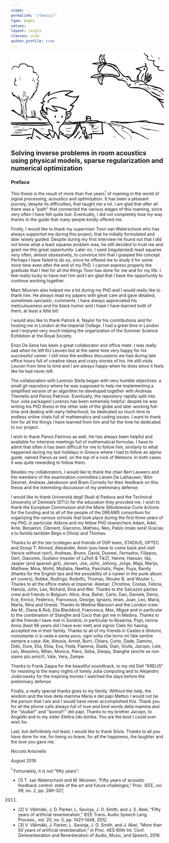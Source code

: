 ```yaml
---
scope:
permalink: "/thesis/"
type: pages
values:
layout: single
classes: wide
author_profile: true
---
```


![](/assets/images/interauralv1.gif)

## Solving inverse problems in room acoustics using physical models, sparse regularization and numerical optimization
### Preface

This thesis is the result of more than five years[<sup>1</sup>](#footnote)
of roaming in the 
world of signal processing, acoustics and optimization. 
It has been a pleasant journey, despite its difficulties,
that taught me a lot. 
I am glad that after all there was a "path" that connected 
the various stages of this roaming, 
since very often I have felt quite lost. 
Eventually, I did not completely lose my way
thanks to the guide that many people kindly offered me.

Firstly, I would like to thank my supervisor Toon van Waterschoot 
who has always supported me during this project,
that he initially formulated and later wisely guided. 
Despite during my first interview he found out that 
I did not know what a least squares problem was, 
he still decided to trust me and grant me this great opportunity. 
Later on, I used (regularized) least squares very often, 
almost obsessively, to convince him that I grasped the concept. 
Perhaps I have failed to do so, since he offered me to 
study it for some more time even after the end of my PhD. 
I cannot express properly the gratitude that I feel 
for all the things Toon has done for me and for my life. 
I feel really lucky to have met him 
and I am glad that I have the opportunity 
to continue working together.

Marc Moonen also helped me a lot during my PhD 
and I would really like to thank him.
He always read my papers with great 
care and gave detailed, sometimes sarcastic, comments.
I have always appreciated
his meticulousness and his black humor 
and I hope I have learned both of them, 
at least a little bit!
 
I would also like to thank Patrick A. Naylor 
for his contributions and 
for hosting me in London at the Imperial College. 
I had a great time in London and I enjoyed very much 
helping the organization of the Summer Science Exhibition 
at the Royal Society. 

Enzo De Sena has been a great collaborator and office mate. 
I was really sad when he left KU Leuven
but at the same time very happy for his successful career.
I still miss the endless discussions we had during late office hours 
full of creative ideas and crazy stories of his. 
He still visits Leuven from time to time 
and I am always happy when he does 
since it feels like he had never left.
 
The collaboration with Lorenzo Stella began 
with very humble objectives: 
a small git repository where he 
was supposed to help me implementing 
a simplified version of an algorithm he developed 
together with Andreas Themelis and Panos Patrinos. 
Eventually, the repository rapidly split into four Julia packages! 
Lorenzo has been extremely helpful: 
despite he was writing his PhD thesis in the other side of the globe 
and later working full-time and dealing with early fatherhood, 
he dedicated so much time to endless online chats 
full of mathematics and coding issues. 
I want to thank him for all the things 
I have learned from him and for the time he dedicated to our project. 

I wish to thank Panos Patrinos as well. 
He has always been helpful 
and available for intensive meetings 
full of mathematical formulas.
I have to admit that often it has been difficult for me to follow him, 
similarly to what happened during my last holidays in Greece 
where I had to follow an alpine guide, named Panos as well,
on the top of a rock of Meteora.
In both cases it was quite rewarding to follow them. 

Besides my collaborators, I would like to thank the 
chair Bert Lauwers
and the members of the examination committee 
Lieven De Lathauwer, 
Wim Desmet, Andreas Jakobsson and Bram Cornelis
for their feedback on this thesis and the interesting
discussion of my preliminary defense.

I would like to thank Università degli Studi di Padova 
and the Technical University of Denmark (DTU) 
for the education they provided me. 
I wish to thank the European Commission 
and the Marie Skłodowska-Curie Actions 
for the funding and to all of the 
people of the DREAMS consortium 
for organizing the various schools that 
took place during the first three years of my PhD, 
in particular Aldona and my fellow PhD researchers 
Adam, Adel, Ante, Benjamin, Clément, Giacomo, Mathieu, 
Neo, Pablo (malo será! Gracias a tu familia también Bego e Olivia) and Thomas.

Thanks to all the (ex-)colleges and friends of DSP team, STADIUS, OPTEC and Group T:
Ahmed, Alexander, Amin (you have to come back and visit Venice without rain!), Andreas, Bruno, David, Duowei, Fernadno, Filippos, Gert, Giacomo, Giuliano (master of LaTeX & TikZ), Hanne, Hassan, Ida, Jasper (and spanish girl), Jeroen, Joe, John, Johnny, Jorge, Maja, Marijn, Matthew, Mina, Mohit, Mojtaba, Neetha, Paschalis, Pepe, Puya, Randy (thanks for the English tips and the possibility of a career in the punk album art covers), Robbe, Rodirigo, Rodolfo, Thomas, Wouter B. and Wouter L.. 
Thanks to all the office mates at Imperial: 
Alastair, Christine, Costas, Felicia, Hamza, John, Leo, Richard, Sina and Wei.
Thanks to the Salcazzo parties crew and friends in Belgium:
Alice, Ana, Bahar, Carlo, Dan, Daniele, Deniz, Ece, Enrico, Federico, Francesco, George, Ignazio, Iman, Juan, Leo, Maria, Marta, Nina and Oreste.
Thanks to Medina Mansion and the London crew: 
Ale M., Diana & Rob, Elia Blackbird, Francesca, 
Max, Migue
and in particular to the combination of Stanghe and Coco
that got me in Medina. 
Thanks to all the friends I have met in Sondrio,
in particular to Rosanna, Popi, nonna Anna (best 96 years old I have ever met) 
and signor Cielo
for having accepted me in their family.
Thanks to all of my friends in Casteo e dintorni, 
nonostante ci si veda e senta poco,
ogni volta che torno
mi fate sentire sempre a casa:
Ale, Alessia, Annet, Burri, Chiara, Curto, Dade, Damino, Dido, Dure, Elia, Elisa, Eva, Feda, Fiamma, Giada, Gian, Giulia, Jacopo, Lele, Leo, Massimo, Milan, Monica, Piero, Seba, Sleepy, Stanghe (anche se non siamo più amici!), Vale, Vera, Zampe.
 
Thanks to Frank Zappa for the beautiful soundtrack, 
to my old Dell "KRELIS" for resisting to the many nights of lonely Julia computing 
and to Alejandro Jodorowsky for the inspiring movies
I watched the days before the preliminary defense.

Finally, a really special thanks goes to my family.
Without the help, the wisdom and 
the love della mamma Maria e del papi Matteo 
I would not be the person that I am and 
I would have never accomplished this.
Thank you for all 
the phone calls always full of love and kind words della mamma and
the "studia!!" and "lavora!!'" del papi. 
Thanks to my brother Jacopo, to Angeliki
and to my sister Elettra ciki-bimba. 
You are the best I could ever wish for.
 
Last, but definitively not least, 
I would like to thank Silvia. 
Thanks to all you have done for me,
for being so brave, 
for all the happiness,
the laughter and the love you gave me.

Niccolò Antonello

August 2018

<a name="footnote"><sup>1</sup></a> Fortunately, it is not "fifty years": 
* [1] T. van Waterschoot and M. Moonen, “Fifty years of acoustic feedback control:
state of the art and future challenges,” Proc. IEEE, vol. 99, no. 2, pp. 288–327,
2011.
* [2] V. Välimäki, J. D. Parker, L. Savioja, J. O. Smith, and J. S. Abel, “Fifty years
of artificial reverberation,” IEEE Trans. Audio Speech Lang. Process., vol. 20,
no. 5, pp. 1421–1448, 2012.
* [3] V. Välimäki, J. Parker, L. Savioja, J. O. Smith, and J. Abel, “More than 50
years of artificial reverberation,” in Proc. AES 60th Int. Conf. Dereverberation
and Reverberation of Audio, Music, and Speech, 2016.

